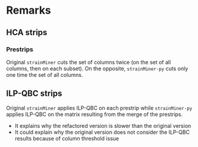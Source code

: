 # Remarks

## HCA strips

### Prestrips

Original `strainMiner` cuts the set of columns twice (on the set of all columns, then on each subset).
On the opposite, `strainMiner-py` cuts only one time the set of all columns.

## ILP-QBC strips

Original `strainMiner` applies ILP-QBC on each prestrip while `strainMiner-py` applies ILP-QBC on the matrix resulting from the merge of the prestrips.
* It explains why the refactored version is slower than the original version
* It could explain why the original version does not consider the ILP-QBC results because of column threshold issue